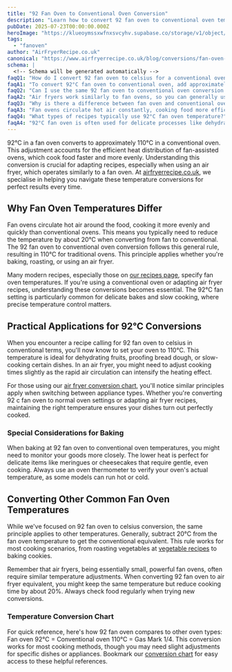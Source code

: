 ```yaml
---
title: "92 Fan Oven to Conventional Oven Conversion"
description: "Learn how to convert 92 fan oven to conventional oven temperatures easily with our simple guide for perfect baking results every time."
pubDate: 2025-07-23T00:00:00.000Z
heroImage: "https://klueoymssxwfnxsvcyhv.supabase.co/storage/v1/object/public/Shmucket/92-fan-oven-to-conventional-oven-conversion.png"
tags:
  - "fanoven"
author: "AirFryerRecipe.co.uk"
canonical: "https://www.airfryerrecipe.co.uk/blog/conversions/fan-oven-to-conventional-oven/92-fan-oven-to-conventional-oven-conversion"
schema: |
  <!-- Schema will be generated automatically -->
faqQ1: "How do I convert 92 fan oven to celsius for a conventional oven?"
faqA1: "To convert 92°C fan oven to conventional oven, add approximately 20°C, resulting in 110°C. This accounts for the more efficient heat distribution in fan ovens compared to traditional ovens."
faqQ2: "Can I use the same 92 fan oven to conventional oven conversion for air fryers?"
faqA2: "Air fryers work similarly to fan ovens, so you can generally use the same temperature (92°C) but reduce cooking time by about 20% due to the air fryer's more intense air circulation."
faqQ3: "Why is there a difference between fan oven and conventional oven temperatures?"
faqA3: "Fan ovens circulate hot air constantly, cooking food more efficiently than conventional ovens which rely on natural heat circulation. The 20°C difference accounts for this more effective heat distribution."
faqQ4: "What types of recipes typically use 92°C fan oven temperature?"
faqA4: "92°C fan oven is often used for delicate processes like dehydrating fruits, proofing bread dough, or slow-cooking certain dishes that benefit from gentle, even heat distribution."
---
```

<p>92°C in a fan oven converts to approximately 110°C in a conventional oven. This adjustment accounts for the efficient heat distribution of fan-assisted ovens, which cook food faster and more evenly. Understanding this conversion is crucial for adapting recipes, especially when using an air fryer, which operates similarly to a fan oven. At <a href=https://www.airfryerrecipe.co.uk>airfryerrecipe.co.uk</a>, we specialise in helping you navigate these temperature conversions for perfect results every time.</p>

<h2>Why Fan Oven Temperatures Differ</h2>
<p>Fan ovens circulate hot air around the food, cooking it more evenly and quickly than conventional ovens. This means you typically need to reduce the temperature by about 20°C when converting from fan to conventional. The 92 fan oven to conventional oven conversion follows this general rule, resulting in 110°C for traditional ovens. This principle applies whether you're baking, roasting, or using an air fryer.</p>
<p>Many modern recipes, especially those on <a href=https://www.airfryerrecipe.co.uk/recipes>our recipes page</a>, specify fan oven temperatures. If you're using a conventional oven or adapting air fryer recipes, understanding these conversions becomes essential. The 92°C fan setting is particularly common for delicate bakes and slow cooking, where precise temperature control matters.</p>

<h2>Practical Applications for 92°C Conversions</h2>
<p>When you encounter a recipe calling for 92 fan oven to celsius in conventional terms, you'll now know to set your oven to 110°C. This temperature is ideal for dehydrating fruits, proofing bread dough, or slow-cooking certain dishes. In an air fryer, you might need to adjust cooking times slightly as the rapid air circulation can intensify the heating effect.</p>
<p>For those using our <a href=https://www.airfryerrecipe.co.uk/air-fryer-conversion-chart>air fryer conversion chart</a>, you'll notice similar principles apply when switching between appliance types. Whether you're converting 92 c fan oven to normal oven settings or adapting air fryer recipes, maintaining the right temperature ensures your dishes turn out perfectly cooked.</p>

<h3>Special Considerations for Baking</h3>
<p>When baking at 92 fan oven to conventional oven temperatures, you might need to monitor your goods more closely. The lower heat is perfect for delicate items like meringues or cheesecakes that require gentle, even cooking. Always use an oven thermometer to verify your oven's actual temperature, as some models can run hot or cold.</p>

<h2>Converting Other Common Fan Oven Temperatures</h2>
<p>While we've focused on 92 fan oven to celsius conversion, the same principle applies to other temperatures. Generally, subtract 20°C from the fan oven temperature to get the conventional equivalent. This rule works for most cooking scenarios, from roasting vegetables at <a href=https://www.airfryerrecipe.co.uk/recipe-category/vegetables>vegetable recipes</a> to baking cookies.</p>
<p>Remember that air fryers, being essentially small, powerful fan ovens, often require similar temperature adjustments. When converting 92 fan oven to air fryer equivalent, you might keep the same temperature but reduce cooking time by about 20%. Always check food regularly when trying new conversions.</p>

<h3>Temperature Conversion Chart</h3>
<p>For quick reference, here's how 92 fan oven compares to other oven types: Fan oven 92°C = Conventional oven 110°C = Gas Mark 1/4. This conversion works for most cooking methods, though you may need slight adjustments for specific dishes or appliances. Bookmark our <a href=https://www.airfryerrecipe.co.uk/air-fryer-conversion-chart>conversion chart</a> for easy access to these helpful references.</p>
